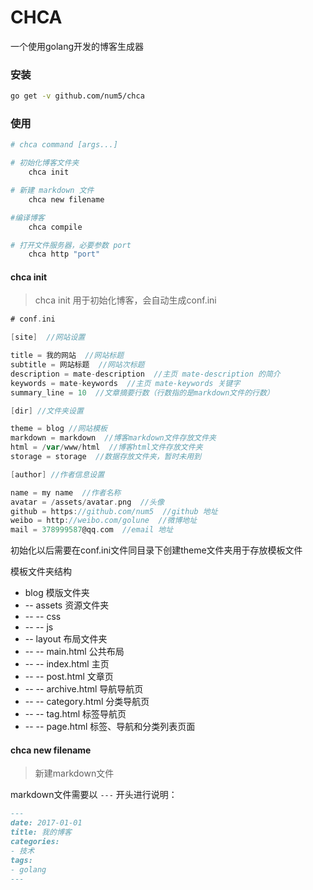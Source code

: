 # CHCA
一个使用golang开发的博客生成器

### 安装
```bash
go get -v github.com/num5/chca
```

### 使用

```bash
# chca command [args...]

# 初始化博客文件夹
    chca init

# 新建 markdown 文件
    chca new filename

#编译博客
    chca compile

# 打开文件服务器，必要参数 port
    chca http "port"
```

#### chca init
> chca init 用于初始化博客，会自动生成conf.ini

```go
# conf.ini

[site]  //网站设置

title = 我的网站  //网站标题
subtitle = 网站标题  //网站次标题
description = mate-description  //主页 mate-description 的简介
keywords = mate-keywords  //主页 mate-keywords 关键字
summary_line = 10  //文章摘要行数（行数指的是markdown文件的行数）

[dir] //文件夹设置

theme = blog //网站模板
markdown = markdown  //博客markdown文件存放文件夹
html = /var/www/html  //博客html文件存放文件夹
storage = storage  //数据存放文件夹，暂时未用到

[author] //作者信息设置

name = my name  //作者名称
avatar = /assets/avatar.png  //头像
github = https://github.com/num5  //github 地址
weibo = http://weibo.com/golune  //微博地址
mail = 378999587@qq.com  //email 地址

```
初始化以后需要在conf.ini文件同目录下创建theme文件夹用于存放模板文件

模板文件夹结构
- blog  模版文件夹
- -- assets  资源文件夹
- -- -- css
- -- -- js
- -- layout  布局文件夹
- -- -- main.html  公共布局
- -- -- index.html  主页
- -- -- post.html   文章页
- -- -- archive.html 导航导航页
- -- -- category.html 分类导航页
- -- -- tag.html 标签导航页
- -- -- page.html    标签、导航和分类列表页面


#### chca new filename

> 新建markdown文件

markdown文件需要以 `---` 开头进行说明：
```md
---
date: 2017-01-01
title: 我的博客
categories:
- 技术
tags:
- golang
---
```



